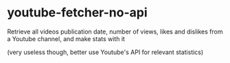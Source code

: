 # youtube-fetcher-no-api

Retrieve all videos publication date, number of views, likes and dislikes from a Youtube channel, and make stats with it 

(very useless though, better use Youtube's API for relevant statistics)
